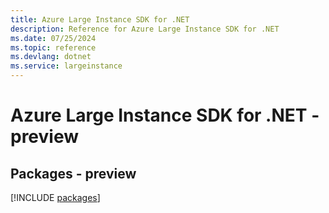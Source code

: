 ```yaml
---
title: Azure Large Instance SDK for .NET
description: Reference for Azure Large Instance SDK for .NET
ms.date: 07/25/2024
ms.topic: reference
ms.devlang: dotnet
ms.service: largeinstance
---
```

# Azure Large Instance SDK for .NET - preview
## Packages - preview
[!INCLUDE [packages](large-instance-index.md)]